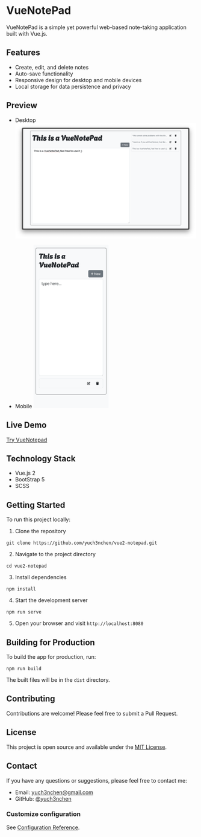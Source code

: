 # VueNotePad

VueNotePad is a simple yet powerful web-based note-taking application built with Vue.js.

## Features

- Create, edit, and delete notes
- Auto-save functionality
- Responsive design for desktop and mobile devices
- Local storage for data persistence and privacy

## Preview

- Desktop
  <img src="screenshots/app-screenshot.png" alt="VueNotePad Screenshot" width="600"/>

- Mobile
  <img src="screenshots/app-screenshot-mobile.png" alt="VueNotePad Screenshot" width="200"/>

## Live Demo

[Try VueNotepad](https://yuch3nchen.github.io/vue2-notepad/)

## Technology Stack

- Vue.js 2
- BootStrap 5
- SCSS

## Getting Started

To run this project locally:

1. Clone the repository

```
git clone https://github.com/yuch3nchen/vue2-notepad.git
```

2. Navigate to the project directory

```
cd vue2-notepad
```

3. Install dependencies

```
npm install
```

4. Start the development server

```
npm run serve
```

5. Open your browser and visit `http://localhost:8080`

## Building for Production

To build the app for production, run:

```
npm run build
```

The built files will be in the `dist` directory.

## Contributing

Contributions are welcome! Please feel free to submit a Pull Request.

## License

This project is open source and available under the [MIT License](LICENSE).

## Contact

If you have any questions or suggestions, please feel free to contact me:

- Email: yuch3nchen@gmail.com
- GitHub: [@yuch3nchen](https://github.com/yuch3nchen)

### Customize configuration

See [Configuration Reference](https://cli.vuejs.org/config/).
